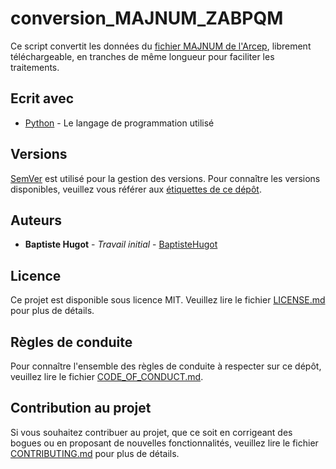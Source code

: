 # conversion_MAJNUM_ZABPQM
Ce script convertit les données du [fichier MAJNUM de l'Arcep](https://www.data.gouv.fr/fr/datasets/ressources-en-numerotation-telephonique/), librement téléchargeable, en tranches de même longueur pour faciliter les traitements.

## Ecrit avec
* [Python](https://www.python.org/) - Le langage de programmation utilisé

## Versions
[SemVer](http://semver.org/) est utilisé pour la gestion des versions. Pour connaître les versions disponibles, veuillez vous référer aux [étiquettes de ce dépôt](https://github.com/BaptisteHugot/conversion_MAJNUM__ZABPQM/releases/).

## Auteurs
* **Baptiste Hugot** - *Travail initial* - [BaptisteHugot](https://github.com/BaptisteHugot)

## Licence
Ce projet est disponible sous licence MIT. Veuillez lire le fichier [LICENSE.md](LICENSE.md) pour plus de détails.

## Règles de conduite
Pour connaître l'ensemble des règles de conduite à respecter sur ce dépôt, veuillez lire le fichier [CODE_OF_CONDUCT.md](CODE_OF_CONDUCT.md).

## Contribution au projet
Si vous souhaitez contribuer au projet, que ce soit en corrigeant des bogues ou en proposant de nouvelles fonctionnalités, veuillez lire le fichier [CONTRIBUTING.md](CONTRIBUTING.md) pour plus de détails.